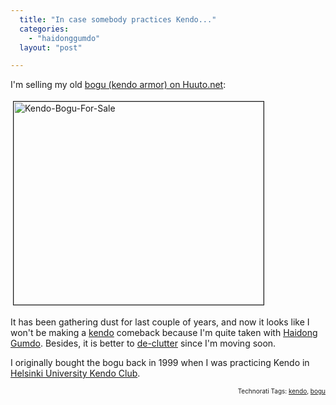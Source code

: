 ```yaml
---
  title: "In case somebody practices Kendo..."
  categories: 
    - "haidonggumdo"
  layout: "post"

---
```

I'm selling my old <a href="http://www.huuto.net/fi/showitem.php3?itemid=52582730">bogu (kendo armor) on Huuto.net</a>:

<img src="https://d2vqpl3tx84ay5.cloudfront.net/kendo-bogu-for-sale.jpg" height="325" width="400" border="1" hspace="4" vspace="4" alt="Kendo-Bogu-For-Sale" /><span style="font-size:0pt;">

</span>It has been gathering dust for last couple of years, and now it looks like I won't be making a <a href="http://en.wikipedia.org/wiki/Kendo">kendo</a> comeback because I'm quite taken with <a href="http://en.wikipedia.org/wiki/Haidong_Gumdo">Haidong Gumdo</a>. Besides, it is better to <a href="http://unclutterer.com/">de-clutter</a> since I'm moving soon.

I originally bought the bogu back in 1999 when I was practicing Kendo in <a href="http://www.helsinki.fi/jarj/kendo/index.shtml?lang=eng">Helsinki University Kendo Club</a>.

<p style="text-align:right;font-size:10px;">Technorati Tags: <a href="http://www.technorati.com/tag/kendo" rel="tag">kendo</a>, <a href="http://www.technorati.com/tag/bogu" rel="tag">bogu</a></p>
